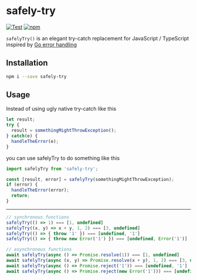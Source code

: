 # safely-try

[![Test](https://github.com/jeeyo/safely-try/actions/workflows/test.yml/badge.svg)](https://github.com/jeeyo/safely-try/actions/workflows/test.yml)
[![npm](https://img.shields.io/npm/v/safely-try.svg)](https://www.npmjs.com/package/safely-try)

`safelyTry()` is an elegant try-catch replacement for JavaScript / TypeScript inspired by [Go error handling](https://go.dev/blog/error-handling-and-go)

## Installation

```bash
npm i --save safely-try
```

## Usage

Instead of using ugly native try-catch like this
```typescript
let result;
try {
  result = somethingMightThrowException();
} catch(e) {
  handleTheError(e);
}
```

you can use safelyTry to do something like this
```typescript
import safelyTry from 'safely-try';

const [result, error] = safelyTry(somethingMightThrowException);
if (error) {
  handleTheError(error);
  return;
}
```

---

```typescript
// synchronous functions
safelyTry(() => 1) === [1, undefined]
safelyTry((x, y) => x + y, 1, 2) === [3, undefined]
safelyTry(() => { throw '1' }) === [undefined, '1']
safelyTry(() => { throw new Error('1') }) === [undefined, Error('1')]

// asynchronous functions
await safelyTry(async () => Promise.resolve(1)) === [1, undefined]
await safelyTry(async (x, y) => Promise.resolve(x + y), 1, 2) === [3, undefined]
await safelyTry(async () => Promise.reject('1')) === [undefined, '1']
await safelyTry(async () => Promise.reject(new Error('1'))) === [undefined, Error('1')]
```
